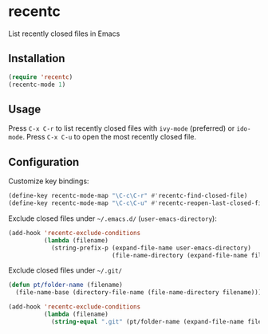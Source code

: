 # recentc
List recently closed files in Emacs

## Installation

```lisp
(require 'recentc)
(recentc-mode 1)
```

## Usage

Press `C-x C-r` to list recently closed files with `ivy-mode`
(preferred) or `ido-mode`. Press `C-x C-u` to open the most recently
closed file.

## Configuration

Customize key bindings:

```lisp
(define-key recentc-mode-map "\C-c\C-r" #'recentc-find-closed-file)
(define-key recentc-mode-map "\C-c\C-u" #'recentc-reopen-last-closed-file)
```


Exclude closed files under `~/.emacs.d/` (`user-emacs-directory`):

```lisp
(add-hook 'recentc-exclude-conditions
          (lambda (filename)
            (string-prefix-p (expand-file-name user-emacs-directory)
                             (file-name-directory (expand-file-name filename)))))
```


Exclude closed files under `~/.git/`

```lisp
(defun pt/folder-name (filename)
  (file-name-base (directory-file-name (file-name-directory filename))))

(add-hook 'recentc-exclude-conditions
          (lambda (filename)
            (string-equal ".git" (pt/folder-name (expand-file-name filename)))))
```
